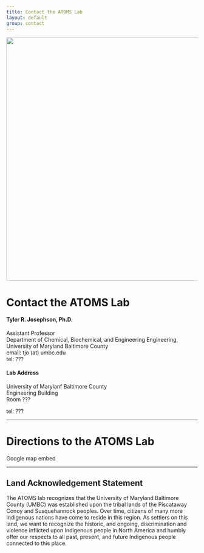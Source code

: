 ```yaml
---
title: Contact the ATOMS Lab
layout: default
group: contact
---
```

<img class="img-fluid mx-auto d-block" src="/static/img/campus-eng-2.png" width=640>

# Contact the ATOMS Lab


<div class="row">

<div class="col-md-4">

  
  <h4>Tyler R. Josephson, Ph.D.</h4>
  Assistant Professor  <br>
  Department of Chemical, Biochemical, and Engineering Engineering,  <br>
  University of Maryland Baltimore County  <br>
  email: tjo (at) umbc.edu <br>
  tel: ???

</div>
  
<!--</div>-->

<!--<div class="row">-->

<div class="col-md-4">

<h4>Lab Address</h4>
University of Marylanf Baltimore County <br>
Engineering Building <br>
Room ??? <br>

tel: ???

</div>

</div>

* * *

# Directions to the ATOMS Lab
Google map embed

</div>

</div>

* * *

## Land Acknowledgement Statement

The ATOMS lab recognizes that the University of Maryland Baltimore County (UMBC) was established upon the tribal lands of the Piscataway Conoy and Susquehannock peoples. Over time, citizens of many more Indigenous nations have come to reside in this region. As settlers on this land, we want to recognize the historic, and ongoing, discrimination and violence inflicted upon Indigenous people in North America and humbly offer our respects to all past, present, and future Indigenous people connected to this place.
